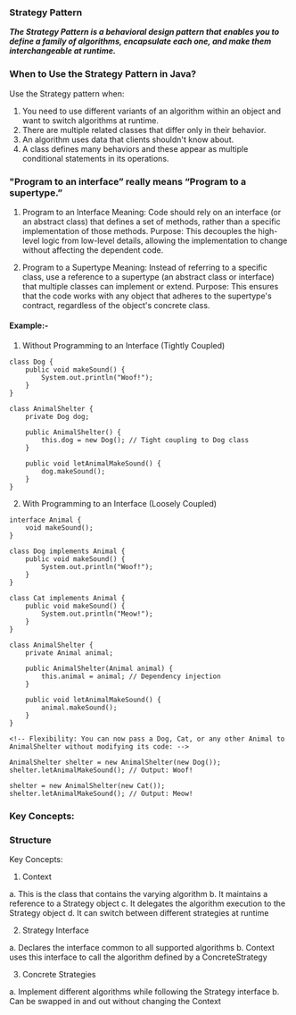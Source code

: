 ### Strategy Pattern
***The Strategy Pattern is a behavioral design pattern that enables you to define a family of algorithms, encapsulate each one, and make them interchangeable at runtime.***

### When to Use the Strategy Pattern in Java?
Use the Strategy pattern when:

1. You need to use different variants of an algorithm within an object and want to switch algorithms at runtime.
2. There are multiple related classes that differ only in their behavior.
3. An algorithm uses data that clients shouldn't know about.
4. A class defines many behaviors and these appear as multiple conditional statements in its operations.

### "Program to an interface” really means “Program to a supertype.”
1. Program to an Interface
Meaning: Code should rely on an interface (or an abstract class) that defines a set of methods, rather than a specific implementation of those methods.
Purpose: This decouples the high-level logic from low-level details, allowing the implementation to change without affecting the dependent code.

2. Program to a Supertype
Meaning: Instead of referring to a specific class, use a reference to a supertype (an abstract class or interface) that multiple classes can implement or extend.
Purpose: This ensures that the code works with any object that adheres to the supertype's contract, regardless of the object's concrete class.

#### Example:- 

1. Without Programming to an Interface (Tightly Coupled)

```
class Dog {
    public void makeSound() {
        System.out.println("Woof!");
    }
}

class AnimalShelter {
    private Dog dog;

    public AnimalShelter() {
        this.dog = new Dog(); // Tight coupling to Dog class
    }

    public void letAnimalMakeSound() {
        dog.makeSound();
    }
}
```

<!-- Problem: The AnimalShelter class is tightly coupled to the Dog class. If you want to introduce a Cat, you would need to modify AnimalShelter. -->


2. With Programming to an Interface (Loosely Coupled)

```
interface Animal {
    void makeSound();
}

class Dog implements Animal {
    public void makeSound() {
        System.out.println("Woof!");
    }
}

class Cat implements Animal {
    public void makeSound() {
        System.out.println("Meow!");
    }
}

class AnimalShelter {
    private Animal animal;

    public AnimalShelter(Animal animal) {
        this.animal = animal; // Dependency injection
    }

    public void letAnimalMakeSound() {
        animal.makeSound();
    }
}

<!-- Flexibility: You can now pass a Dog, Cat, or any other Animal to AnimalShelter without modifying its code: -->

AnimalShelter shelter = new AnimalShelter(new Dog());
shelter.letAnimalMakeSound(); // Output: Woof!

shelter = new AnimalShelter(new Cat());
shelter.letAnimalMakeSound(); // Output: Meow!
```

### Key Concepts:


### Structure
Key Concepts:

1. Context

a. This is the class that contains the varying algorithm
b. It maintains a reference to a Strategy object
c. It delegates the algorithm execution to the Strategy object
d. It can switch between different strategies at runtime


2. Strategy Interface

a. Declares the interface common to all supported algorithms
b. Context uses this interface to call the algorithm defined by a ConcreteStrategy


3. Concrete Strategies

a. Implement different algorithms while following the Strategy interface
b. Can be swapped in and out without changing the Context
